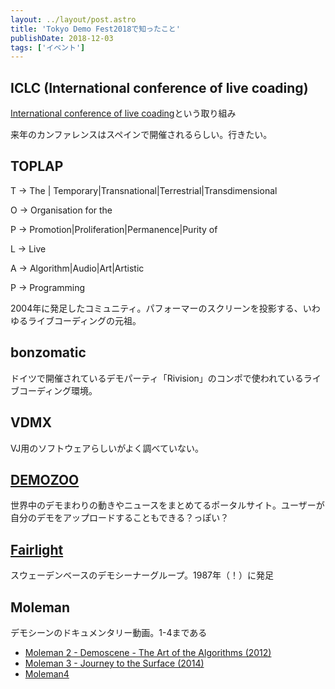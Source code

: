```yaml
---
layout: ../layout/post.astro
title: 'Tokyo Demo Fest2018で知ったこと'
publishDate: 2018-12-03
tags: ['イベント']
---
```


## ICLC (International conference of live coading)

[International conference of live coading](https://iclc.livecodenetwork.org/)という取り組み

来年のカンファレンスはスペインで開催されるらしい。行きたい。



## TOPLAP

T -> The | Temporary|Transnational|Terrestrial|Transdimensional

O -> Organisation for the 

P -> Promotion|Proliferation|Permanence|Purity  of

L -> Live 

A -> Algorithm|Audio|Art|Artistic

P -> Programming

2004年に発足したコミュニティ。パフォーマーのスクリーンを投影する、いわゆるライブコーディングの元祖。

## bonzomatic

ドイツで開催されているデモパーティ「Rivision」のコンポで使われているライブコーディング環境。



## VDMX

VJ用のソフトウェアらしいがよく調べていない。



## [DEMOZOO](https://demozoo.org/)

世界中のデモまわりの動きやニュースをまとめてるポータルサイト。ユーザーが自分のデモをアップロードすることもできる？っぽい？



## [Fairlight](https://demozoo.org/groups/239/)

スウェーデンベースのデモシーナーグループ。1987年（！）に発足



## Moleman

デモシーンのドキュメンタリー動画。1-4まである

- [Moleman 2 - Demoscene - The Art of the Algorithms (2012)](https://www.youtube.com/watch?v=iRkZcTg1JWU)
- [Moleman 3 - Journey to the Surface (2014)](https://www.youtube.com/watch?v=yZIYH4urH0Y)
- [Moleman4](https://moleman4.com/)
